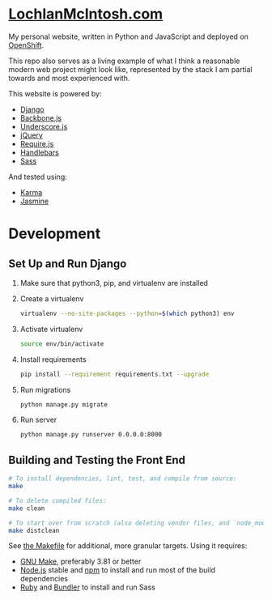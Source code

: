 # [LochlanMcIntosh.com](http://www.lochlanmcintosh.com/)

My personal website, written in Python and JavaScript and deployed on [OpenShift](https://www.openshift.com/).

This repo also serves as a living example of what I think a reasonable modern web project might look like, represented by the stack I am partial towards and most experienced with.

This website is powered by:
- [Django](https://www.djangoproject.com/)
- [Backbone.js](http://backbonejs.org/)
- [Underscore.js](http://underscorejs.org/)
- [jQuery](http://jquery.com/)
- [Require.js](http://requirejs.org/)
- [Handlebars](http://handlebarsjs.com/)
- [Sass](http://sass-lang.com/)

And tested using:
- [Karma](http://karma-runner.github.io/)
- [Jasmine](http://jasmine.github.io/)

# Development

## Set Up and Run Django

1. Make sure that python3, pip, and virtualenv are installed

1. Create a virtualenv

    ```bash
    virtualenv --no-site-packages --python=$(which python3) env
    ```

1. Activate virtualenv

    ```bash
    source env/bin/activate
    ```

1. Install requirements

    ```bash
    pip install --requirement requirements.txt --upgrade
    ```

1. Run migrations

    ```bash
    python manage.py migrate
    ```

1. Run server

    ```bash
    python manage.py runserver 0.0.0.0:8000
    ```

## Building and Testing the Front End

```bash
# To install dependencies, lint, test, and compile from source:
make

# To delete compiled files:
make clean

# To start over from scratch (also deleting vendor files, and `node_modules`):
make distclean
```

See [the Makefile](https://github.com/Lochlan/LochlanMcIntosh.com-frontend/blob/master/Makefile) for additional, more granular targets.  Using it requires:

- [GNU Make](http://www.gnu.org/software/make/), preferably 3.81 or better
- [Node.js](http://nodejs.org/) stable and [npm](https://www.npmjs.com/) to install and run most of the build dependencies
- [Ruby](https://www.ruby-lang.org/) and [Bundler](http://bundler.io/) to install and run Sass
